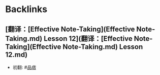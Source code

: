 
# Backlinks
## [翻译：[Effective Note-Taking](Effective Note-Taking.md) Lesson 12](翻译：[Effective Note-Taking](Effective Note-Taking.md) Lesson 12.md)
- 初翻: #[品痞](品痞.md)

